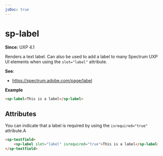 ```yaml
---
jsDoc: true
---
```

# sp-label

**Since:** UXP 4.1

Renders a text label. Can also be used to add a label to many Spectrum UXP UI elements when using the `slot="label"` attribute.

**See**:
- https://spectrum.adobe.com/page/label

**Example**

```html
<sp-label>This is a label</sp-label>
```

## Attributes

You can indicate that a label is required by using the `isrequired="true"` attribute.A

```html
<sp-textfield>
    <sp-label slot="label" isrequired="true">This is a label</sp-label>
</sp-textfield>
```
